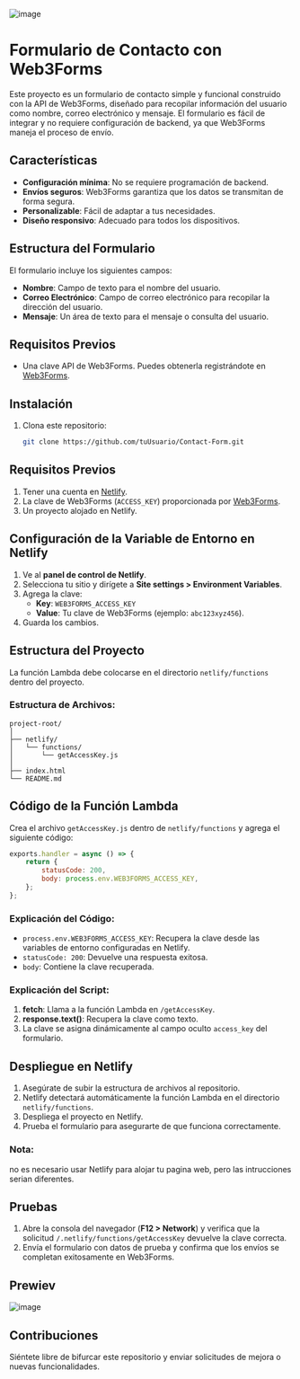 ![image](https://github.com/user-attachments/assets/1934623a-8982-4304-a3ad-3bcad04aa080)


# Formulario de Contacto con Web3Forms

Este proyecto es un formulario de contacto simple y funcional construido con la API de Web3Forms, diseñado para recopilar información del usuario como nombre, correo electrónico y mensaje. El formulario es fácil de integrar y no requiere configuración de backend, ya que Web3Forms maneja el proceso de envío.

## Características

- **Configuración mínima**: No se requiere programación de backend.
- **Envíos seguros**: Web3Forms garantiza que los datos se transmitan de forma segura.
- **Personalizable**: Fácil de adaptar a tus necesidades.
- **Diseño responsivo**: Adecuado para todos los dispositivos.

## Estructura del Formulario

El formulario incluye los siguientes campos:

- **Nombre**: Campo de texto para el nombre del usuario.
- **Correo Electrónico**: Campo de correo electrónico para recopilar la dirección del usuario.
- **Mensaje**: Un área de texto para el mensaje o consulta del usuario.

## Requisitos Previos

- Una clave API de Web3Forms. Puedes obtenerla registrándote en [Web3Forms](https://web3forms.com/).


## Instalación

1. Clona este repositorio:
   ```bash
   git clone https://github.com/tuUsuario/Contact-Form.git
   ```

## Requisitos Previos

1. Tener una cuenta en [Netlify](https://netlify.com).
2. La clave de Web3Forms (`ACCESS_KEY`) proporcionada por [Web3Forms](https://web3forms.com/).
3. Un proyecto alojado en Netlify.

## Configuración de la Variable de Entorno en Netlify

1. Ve al **panel de control de Netlify**.
2. Selecciona tu sitio y dirígete a **Site settings > Environment Variables**.
3. Agrega la clave:
   - **Key**: `WEB3FORMS_ACCESS_KEY`
   - **Value**: Tu clave de Web3Forms (ejemplo: `abc123xyz456`).
4. Guarda los cambios.

## Estructura del Proyecto

La función Lambda debe colocarse en el directorio `netlify/functions` dentro del proyecto.

### Estructura de Archivos:
```plaintext
project-root/
│
├── netlify/
│   └── functions/
│       └── getAccessKey.js
│
├── index.html
└── README.md
```

## Código de la Función Lambda

Crea el archivo `getAccessKey.js` dentro de `netlify/functions` y agrega el siguiente código:

```javascript
exports.handler = async () => {
    return {
        statusCode: 200,
        body: process.env.WEB3FORMS_ACCESS_KEY,
    };
};
```

### Explicación del Código:
- `process.env.WEB3FORMS_ACCESS_KEY`: Recupera la clave desde las variables de entorno configuradas en Netlify.
- `statusCode: 200`: Devuelve una respuesta exitosa.
- `body`: Contiene la clave recuperada.

### Explicación del Script:
1. **fetch**: Llama a la función Lambda en `/getAccessKey`.
2. **response.text()**: Recupera la clave como texto.
3. La clave se asigna dinámicamente al campo oculto `access_key` del formulario.

## Despliegue en Netlify

1. Asegúrate de subir la estructura de archivos al repositorio.
2. Netlify detectará automáticamente la función Lambda en el directorio `netlify/functions`.
3. Despliega el proyecto en Netlify.
4. Prueba el formulario para asegurarte de que funciona correctamente.

### Nota:
no es necesario usar Netlify para alojar tu pagina web, pero las intrucciones serian diferentes.

## Pruebas

1. Abre la consola del navegador (**F12 > Network**) y verifica que la solicitud `/.netlify/functions/getAccessKey` devuelve la clave correcta.
2. Envía el formulario con datos de prueba y confirma que los envíos se completan exitosamente en Web3Forms.

## Prewiev
![image](https://github.com/user-attachments/assets/40d18198-370f-4918-be1d-57222e539cb5)

## Contribuciones

Siéntete libre de bifurcar este repositorio y enviar solicitudes de mejora o nuevas funcionalidades.



